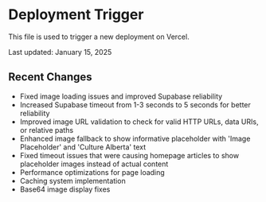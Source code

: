 # Deployment Trigger

This file is used to trigger a new deployment on Vercel.

Last updated: January 15, 2025

## Recent Changes
- Fixed image loading issues and improved Supabase reliability
- Increased Supabase timeout from 1-3 seconds to 5 seconds for better reliability
- Improved image URL validation to check for valid HTTP URLs, data URIs, or relative paths
- Enhanced image fallback to show informative placeholder with 'Image Placeholder' and 'Culture Alberta' text
- Fixed timeout issues that were causing homepage articles to show placeholder images instead of actual content
- Performance optimizations for page loading
- Caching system implementation
- Base64 image display fixes